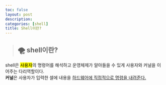 ```yaml
---
toc: false
layout: post
description: 
categories: [shell]
title: Shell이란?
---
```

>## 🌪 shell이란?
shell은 <mark>사용자</mark>의 명령어를 해석하고 운영체제가 알아들을 수 있게 사용자와 커널을 이어주는 다리역할이다.<br>
<strong>커널</strong>은 사용자가 입력한 셀에 내용을 <u>하드웨어에 직접적으로 명령을 내려준다.</u></p>

